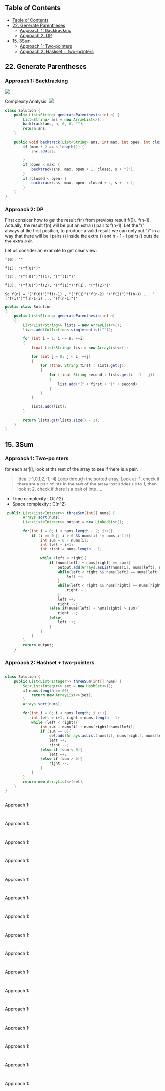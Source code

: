 ## Table of Contents

- [Table of Contents](#table-of-contents)
- [22. Generate Parentheses](#22-generate-parentheses)
  - [Approach 1: Backtracking](#approach-1-backtracking)
  - [Approach 2: DP](#approach-2-dp)
- [15. 3Sum](#15-3sum)
  - [Approach 1: Two-pointers](#approach-1-two-pointers)
  - [Approach 2: Hashset + two-pointers](#approach-2-hashset--two-pointers)

## 22. Generate Parentheses

### Approach 1: Backtracking

![](assets/20221021085125.jpg)

Complexity Analysis:
![](assets/20221021085359.jpg)

```java
class Solution {
    public List<String> generateParenthesis(int n) {
        List<String> ans = new ArrayList<>();
        backtrack(ans, n, 0, 0, "");
        return ans;
    }

    public void backtrack(List<String> ans, int max, int open, int closed, String s) {
        if (max * 2 == s.length()) {
            ans.add(s);

        }
        if (open < max) {
            backtrack(ans, max, open + 1, closed, s + "(");
        }
        if (closed < open) {
            backtrack(ans, max, open, closed + 1, s + ")");
        }
    }
}
```

### Approach 2: DP

First consider how to get the result f(n) from previous result f(0)...f(n-1).
Actually, the result f(n) will be put an extra () pair to f(n-1). Let the "(" always at the first position, to produce a valid result, we can only put ")" in a way that there will be i pairs () inside the extra () and n - 1 - i pairs () outside the extra pair.

Let us consider an example to get clear view:

```
f(0): ""

f(1): "("f(0)")"

f(2): "("f(0)")"f(1), "("f(1)")"

f(3): "("f(0)")"f(2), "("f(1)")"f(1), "("f(2)")"

So f(n) = "("f(0)")"f(n-1) , "("f(1)")"f(n-2) "("f(2)")"f(n-3) ... "("f(i)")"f(n-1-i) ... "(f(n-1)")"
```

```java
public class Solution
{
    public List<String> generateParenthesis(int n)
    {
        List<List<String>> lists = new ArrayList<>();
        lists.add(Collections.singletonList(""));

        for (int i = 1; i <= n; ++i)
        {
            final List<String> list = new ArrayList<>();

            for (int j = 0; j < i; ++j)
            {
                for (final String first : lists.get(j))
                {
                    for (final String second : lists.get(i - 1 - j))
                    {
                        list.add("(" + first + ")" + second);
                    }
                }
            }

            lists.add(list);
        }

        return lists.get(lists.size() - 1);
    }
}
```

## 15. 3Sum

### Approach 1: Two-pointers

for each arr[i], look at the rest of the array to see if there is a pair.

> Idea: [-1,0,1,2,-1,-4]
> Loop through the sorted array,
> Look at -1, check if there are a pair of ints in the rest of the array that addes up to 1, then look at 2, check if there is a pair of ints ....

- Time complexity : O(n^2)
- Space complexity : O(n^2)

```java
 public List<List<Integer>> threeSum(int[] nums) {
        Arrays.sort(nums);
        List<List<Integer>> output = new LinkedList();

        for(int i = 0; i < nums.length - 2; i++){
            if (i == 0 || i > 0 && nums[i] != nums[i-1]){
                int sum = 0 - nums[i];
                int left = i+1;
                int right = nums.length - 1;

                while (left < right){
                    if (nums[left] + nums[right] == sum){
                        output.add(Arrays.asList(nums[i], nums[left], nums[right]));
                        while(left < right && nums[left] == nums[left+1]){
                            left ++;
                        }
                        while(left < right && nums[right] == nums[right-1]){
                            right --;
                        }
                        left ++;
                        right --;
                    }else if(nums[left] + nums[right] > sum){
                        right --;
                    }else{
                        left ++;
                    }
                }
            }
        }
        return output;
    }
```

### Approach 2: Hashset + two-pointers

```java

class Solution {
    public List<List<Integer>> threeSum(int[] nums) {
        Set<List<Integer>> set = new HashSet<>();
        if(nums.length == 0){
            return new ArrayList<>(set);
        }
        Arrays.sort(nums);

        for(int i = 0; i < nums.length; i ++){
            int left = i+1, right = nums.length - 1;
            while (left < right){
                int sum = nums[i] + nums[right]+nums[left];
                if (sum == 0){
                    set.add(Arrays.asList(nums[i], nums[right], nums[left]));
                    left ++;
                    right --;
                }else if (sum < 0){
                    left ++;
                }else if (sum > 0){
                    right --;
                }
            }
        }
        return new ArrayList<>(set);
    }
}
```

##

Approach 1:

```java

```

##

Approach 1:

```java

```

##

Approach 1:

```java

```

##

Approach 1:

```java

```

##

Approach 1:

```java

```

##

Approach 1:

```java

```

##

Approach 1:

```java

```

##

Approach 1:

```java

```

##

Approach 1:

```java

```

##

Approach 1:

```java

```

##

Approach 1:

```java

```

##

Approach 1:

```java

```

##

Approach 1:

```java

```

##

Approach 1:

```java

```

##

Approach 1:

```java

```

##

Approach 1:

```java

```

